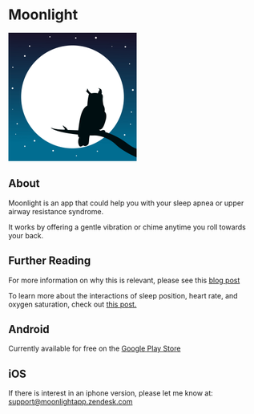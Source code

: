 # Moonlight

<img src="owl.jpg" height="256px" width="256px">

## About

Moonlight is an app that could help you with your sleep apnea or upper airway resistance syndrome.

It works by offering a gentle vibration or chime anytime you roll towards your back.

## Further Reading

For more information on why this is relevant, please see this [blog post](https://rob-culliton.medium.com/a-short-history-of-positional-sleep-apnea-hacks-6b6230fca433)

To learn more about the interactions of sleep position, heart rate, and oxygen saturation, check out [this post.](https://rob-culliton.medium.com/patterns-of-sleep-position-sp02-d6c185c9559f)

## Android

Currently available for free on the [Google Play Store](https://play.google.com/store/apps/details?id=com.robertculliton.moonlight)

## iOS

If there is interest in an iphone version, please let me know at: [support@moonlightapp.zendesk.com](mailto:support@moonlightapp.zendesk.com)

